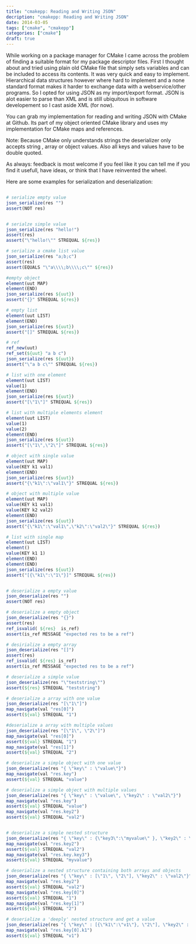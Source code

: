```yaml
---
title: "cmakepp: Reading and Writing JSON"
decription: "cmakepp: Reading and Writing JSON"
date: 2014-03-05
tags: ["cmake", "cmakepp"]
categories: ["cmake"]
draft: true
---
```



While working on a package manager for CMake I came across the problem of finding a suitable format for my package descriptor files. First I thought about and tried using plain old CMake file that simply sets variables and can be included to access its contents. It was very quick and easy to implement. Hierarchical data structures however where hard to implement and a none standard format makes it harder to exchange data with a webservice/other programs. So I opted for using JSON as my import/export format. JSON is alot easier to parse than XML and is still ubiquitous in software developement so I cast aside XML (for now).

You can grab my implementation for reading and writing JSON with CMake at Github. Its part of my object oriented CMake library and uses my implementation for CMake maps and references.

Note: Because CMake only understands strings the deserializer only accepts string , array or object values. Also all keys and values have to be double quoted.

As always: feedback is most welcome if you feel like it you can tell me if you find it usefull, have ideas, or think that I have reinvented the wheel.

Here are some examples for serialization and deserialization:

```cmake

# serialize empty value
json_serialize(res "")
assert(NOT res)


# serialze simple value
json_serialize(res "hello!")
assert(res)
assert("\"hello!\"" STREQUAL ${res})

# serialize a cmake list value
json_serialize(res "a;b;c")
assert(res)
assert(EQUALS "\"a\\\\;b\\\\;c\"" ${res})

#empty object
element(uut MAP)
element(END)
json_serialize(res ${uut})
assert("{}" STREQUAL ${res})

# empty list
element(uut LIST)
element(END)
json_serialize(res ${uut})
assert("[]" STREQUAL ${res})

# ref
ref_new(uut)
ref_set(${uut} "a b c")
json_serialize(res ${uut})
assert("\"a b c\"" STREQUAL ${res})

# list with one element
element(uut LIST)
value(1)
element(END)
json_serialize(res ${uut})
assert("[\"1\"]" STREQUAL ${res})

# list with multiple elements element
element(uut LIST)
value(1)
value(2)
element(END)
json_serialize(res ${uut})
assert("[\"1\",\"2\"]" STREQUAL ${res})

# object with single value
element(uut MAP)
value(KEY k1 val1)
element(END)
json_serialize(res ${uut})
assert("{\"k1\":\"val1\"}" STREQUAL ${res})

# object with multiple value
element(uut MAP)
value(KEY k1 val1)
value(KEY k2 val2)
element(END)
json_serialize(res ${uut})
assert("{\"k1\":\"val1\",\"k2\":\"val2\"}" STREQUAL ${res})

# list with single map
element(uut LIST)
element()
value(KEY k1 1)
element(END)
element(END)
json_serialize(res ${uut})
assert("[{\"k1\":\"1\"}]" STREQUAL ${res})


# deserialize a empty value
json_deserialize(res "")
assert(NOT res)

# deserialize a empty object
json_deserialize(res "{}")
assert(res)
ref_isvalid( ${res}  is_ref)
assert(is_ref MESSAGE "expected res to be a ref")

# desirialize a empty array
json_deserialize(res "[]")
assert(res)
ref_isvalid( ${res} is_ref)
assert(is_ref MESSAGE "expected res to be a ref")

# deserialize a simple value
json_deserialize(res "\"teststring\"")
assert(${res} STREQUAL "teststring")

# deserialize a array with one value
json_deserialize(res "[\"1\"]")
map_navigate(val "res[0]")
assert(${val} STREQUAL "1")

#deserialize a array with multiple values
json_deserialize(res "[\"1\", \"2\"]")
map_navigate(val "res[0]")
assert(${val} STREQUAL "1")
map_navigate(val "res[1]")
assert(${val} STREQUAL "2")

# deserialize a simple object with one value
json_deserialize(res "{ \"key\" : \"value\"}")
map_navigate(val "res.key")
assert(${val} STREQUAL "value")

# deserialize a simple object with multiple values
json_deserialize(res "{ \"key\" : \"value\", \"key2\" : \"val2\"}")
map_navigate(val "res.key")
assert(${val} STREQUAL "value")
map_navigate(val "res.key2")
assert(${val} STREQUAL "val2")


# deserialize a simple nested structure
json_deserialize(res "{ \"key\" : {\"key3\":\"myvalue\" }, \"key2\" : \"val2\"}")
map_navigate(val "res.key2")
assert(${val} STREQUAL "val2")
map_navigate(val "res.key.key3")
assert(${val} STREQUAL "myvalue")

# deserialize a nested structure containing both arrays and objects
json_deserialize(res "{ \"key\" : [\"1\", \"2\"], \"key2\" : \"val2\"}")
map_navigate(val "res.key2")
assert(${val} STREQUAL "val2")
map_navigate(val "res.key[0]")
assert(${val} STREQUAL "1")
map_navigate(val "res.key[1]")
assert(${val} STREQUAL "2")

# deserialize a 'deeply' nested structure and get a value
json_deserialize(res "{ \"key\" : [{\"k1\":\"v1\"}, \"2\"], \"key2\" : \"val2\"}")
map_navigate(val "res.key[0].k1")
assert(${val} STREQUAL "v1")
```